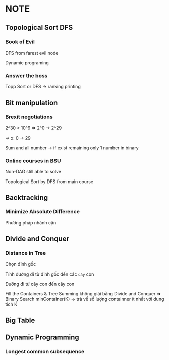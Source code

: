 # NOTE

## Topological Sort DFS

### Book of Evil

DFS from farest evil node

Dynamic programing

### Answer the boss

Topp Sort or DFS -> ranking printing




## Bit manipulation

### Brexit negotiations

2^30 > 10^9 =>  2^0 -> 2^29 

=> x: 0 -> 29

Sum and all number -> if exist remaining only 1 number in binary

### Online courses in BSU

Non-DAG still able to solve

Topological Sort by DFS from main course


## Backtracking

### Minimize Absolute Difference
Phương pháp nhánh cận 

## Divide and Conquer

### Distance in Tree

Chọn đỉnh gốc

Tính đường đi từ đỉnh gốc đến các `cây` con

Đường đi từ cây con đến cây con

Fill the Containers & Tree Summing không giải bằng Divide and Conquer
=> Binary Search minContainer(K) -> trả về số lượng containner ít nhất với dung tích K

## Big Table

## Dynamic Programming

### Longest common subsequence

